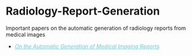 # Radiology-Report-Generation
Important papers on the automatic generation of radiology reports from medical images

<ul>
  <li> <em> <a href="www.aclweb.com/papers" style="color:#6ecadc" rel="nofollow"> On the Automatic Generation of Medical Imaging Reports</a> </em - Baoyu Jing et al., ACL 2018
  </li>
</ul>

